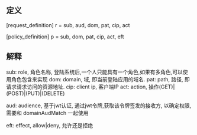 ## 定义
[request_definition]
r = sub, aud, dom, pat, cip, act

[policy_definition]
p = sub, dom, pat, cip, act, eft

## 解释
sub: role, 角色名称, 登陆系统后,一个人只能具有一个角色,如果有多角色,可以使用角色包含来实现
dom: domain, 域, 即当前登陆应用的域名.
pat: path, 路径, 即请求请求访问的资源地址.
cip: client ip, 客户端IP
act: action, 操作(GET)|(POST)|(PUT)|(DELETE)

aud: audience, 基于jwt认证, 通过jwt令牌,获取该令牌签发的接收方, 以确定权限, 需要和 domainAudMatch 一起使用

eft: effect, allow|deny, 允许还是拒绝
